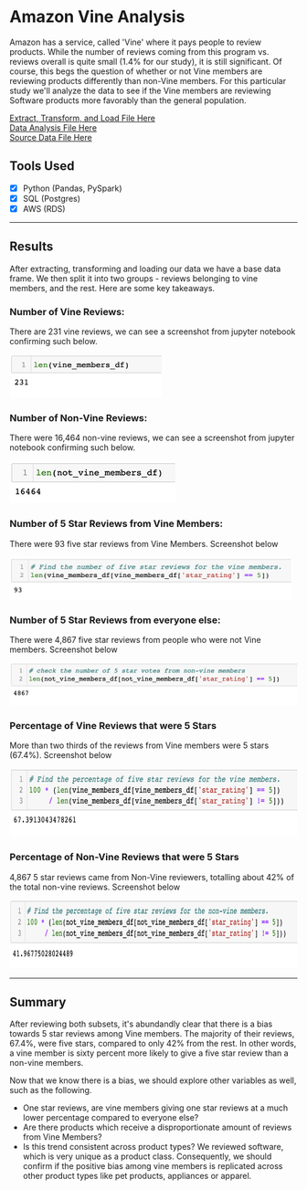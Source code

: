 # Amazon Vine Analysis

Amazon has a service, called 'Vine' where it pays people to review products. While the number of reviews coming from this program vs. reviews overall is quite small (1.4% for our study), it is still significant. Of course, this begs the question of whether or not Vine members are reviewing products differently than non-Vine members. For this particular study we'll analyze the data to see if the Vine members are reviewing Software products more favorably than the general population. 

[Extract, Transform, and Load File Here](https://github.com/carlosjennings1991/Amazon_Vine_Analysis/blob/main/Amazon_Reviews_ETL.ipynb)
<br>
[Data Analysis File Here](https://github.com/carlosjennings1991/Amazon_Vine_Analysis/blob/main/Vine_Review_Analysis.ipynb)
<br>
[Source Data File Here](https://s3.amazonaws.com/amazon-reviews-pds/tsv/amazon_reviews_us_Software_v1_00.tsv.gz)

## Tools Used
- [x] Python (Pandas, PySpark)
- [x] SQL (Postgres)
- [x] AWS (RDS)

___

## Results

After extracting, transforming and loading our data we have a base data frame. We then split it into two groups - reviews belonging to vine members, and the rest. Here are some key takeaways. 


### Number of Vine Reviews:

There are 231 vine reviews, we can see a screenshot from jupyter notebook confirming such below. 

<img src="https://github.com/carlosjennings1991/Amazon_Vine_Analysis/blob/main/vine_members.png" height="76" width="266">


### Number of Non-Vine Reviews:

There were 16,464 non-vine reviews, we can see a screenshot from jupyter notebook confirming such below. 

<img src="https://github.com/carlosjennings1991/Amazon_Vine_Analysis/blob/main/non-vine_members.png" height="75" width="290">


### Number of 5 Star Reviews from Vine Members:

There were 93 five star reviews from Vine Members. Screenshot below

<img src="https://github.com/carlosjennings1991/Amazon_Vine_Analysis/blob/main/vine_members_five_stars.png" height="75" width="493">


### Number of 5 Star Reviews from everyone else:

There were 4,867 five star reviews from people who were not Vine members. Screenshot below

<img src="https://github.com/carlosjennings1991/Amazon_Vine_Analysis/blob/main/non_vine_members_five_stars.png" height="75" width="522">


### Percentage of Vine Reviews that were 5 Stars

More than two thirds of the reviews from Vine members were 5 stars (67.4%). Screenshot below

<img src="https://github.com/carlosjennings1991/Amazon_Vine_Analysis/blob/main/vine_percentage_five_stars.png" height="120" width="684">


### Percentage of Non-Vine Reviews that were 5 Stars

4,867 5 star reviews came from Non-Vine reviewers, totalling about 42% of the total non-vine reviews. Screenshot below

<img src="https://github.com/carlosjennings1991/Amazon_Vine_Analysis/blob/main/non_vine_percentage_five_stars.png" height="120" width="754">

___

## Summary

After reviewing both subsets, it's abundandly clear that there is a bias towards 5 star reviews among Vine members. The majority of their reviews, 67.4%, were five stars, compared to only 42% from the rest. In other words, a vine member is sixty percent more likely to give a five star review than a non-vine members. 

Now that we know there is a bias, we should explore other variables as well, such as the following. 

* One star reviews, are vine members giving one star reviews at a much lower percentage compared to everyone else?
* Are there products which receive a disproportionate amount of reviews from Vine Members? 
* Is this trend consistent across product types? We reviewed software, which is very unique as a product class. Consequently, we should confirm if the positive bias among vine members is replicated across other product types like pet products, appliances or apparel. 
